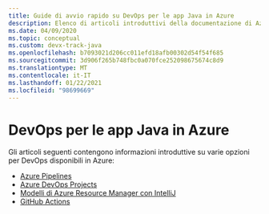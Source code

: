 ```yaml
---
title: Guide di avvio rapido su DevOps per le app Java in Azure
description: Elenco di articoli introduttivi della documentazione di Azure su DevOps per le app Java.
ms.date: 04/09/2020
ms.topic: conceptual
ms.custom: devx-track-java
ms.openlocfilehash: b7093021d206cc011efd18afb00302d54f54f685
ms.sourcegitcommit: 3d906f265b748fbc0a070fce252098675674c8d9
ms.translationtype: MT
ms.contentlocale: it-IT
ms.lasthandoff: 01/22/2021
ms.locfileid: "98699669"
---
```

# <a name="devops-for-java-apps-on-azure"></a>DevOps per le app Java in Azure

Gli articoli seguenti contengono informazioni introduttive su varie opzioni per DevOps disponibili in Azure:

- [Azure Pipelines](/azure/devops/pipelines/targets/webapp-linux?tabs=java%2Cyaml)
- [Azure DevOps Projects](/azure/devops-project/azure-devops-project-java)
- [Modelli di Azure Resource Manager con IntelliJ](/azure/azure-resource-manager/templates/create-templates-use-intellij)
- [GitHub Actions](https://github.com/actions/setup-java)

